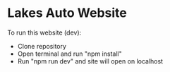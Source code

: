# Lakes Auto Website

To run this website (dev):
- Clone repository
- Open terminal and run "npm install"
- Run "npm run dev" and site will open on localhost
